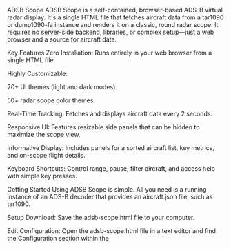ADSB Scope
ADSB Scope is a self-contained, browser-based ADS-B virtual radar display. It's a single HTML file that fetches aircraft data from a tar1090 or dump1090-fa instance and renders it on a classic, round radar scope. It requires no server-side backend, libraries, or complex setup—just a web browser and a source for aircraft data.

Key Features
Zero Installation: Runs entirely in your web browser from a single HTML file.

Highly Customizable:

20+ UI themes (light and dark modes).

50+ radar scope color themes.

Real-Time Tracking: Fetches and displays aircraft data every 2 seconds.

Responsive UI: Features resizable side panels that can be hidden to maximize the scope view.

Informative Display: Includes panels for a sorted aircraft list, key metrics, and on-scope flight details.

Keyboard Shortcuts: Control range, pause, filter aircraft, and access help with simple key presses.

Getting Started
Using ADSB Scope is simple. All you need is a running instance of an ADS-B decoder that provides an aircraft.json file, such as tar1090.

Setup
Download: Save the adsb-scope.html file to your computer.

Edit Configuration: Open the adsb-scope.html file in a text editor and find the Configuration section within the <script> tag at the bottom of the file.

// --- Configuration ---
const VERSION = "0.1.8-alpha.1";
const TAR1090_URL = "data/aircraft.json"; // <-- EDIT THIS
const HOME_LAT = 42.54247;                // <-- EDIT THIS
const HOME_LON = -71.28537;                // <-- EDIT THIS

Set Data Source: Change the TAR1090_URL to the URL of your aircraft.json file.

If adsb-scope.html is hosted on the same server as tar1090, you can use a relative path like /tar1090/data/aircraft.json.

If you are accessing a tar1090 instance on your local network, use its full URL (e.g., http://192.168.1.100/tar1090/data/aircraft.json).

Note: If the data source is on a different domain, you may encounter CORS (Cross-Origin Resource Sharing) errors. The server hosting aircraft.json must be configured to allow requests from the domain where you are viewing adsb-scope.html.

Set Home Location: Change HOME_LAT and HOME_LON to your latitude and longitude. This sets the center of the radar scope.

Launch: Open the modified adsb-scope.html file in any modern web browser.

Usage
The interface is designed to be intuitive and informative.

Side Panels: The left panel shows a list of all tracked aircraft, sorted by distance. The right panel displays live metrics and a list of keyboard shortcuts. Both panels can be resized by dragging their borders or hidden completely with the "Hide Panels" button.

Theme Selection: Use the "UI Theme" and "Scope Theme" buttons in the top-right to customize the look and feel.

Aircraft Details: Click on an aircraft on the scope to view its raw data in a popup. Click an aircraft in the side list to highlight it on the scope.

Keyboard Shortcuts
Key

Action

H

Show/Hide the Help modal

Space

Pause/Resume the radar sweep

+ / -

Zoom the radar range in or out

M

Cycle through filters (All/Mil/Civ)

Click on Target

View detailed aircraft data

How It Works
ADSB Scope is built with vanilla JavaScript, HTML, and Tailwind CSS (via a CDN) to keep it simple and portable.

Data Fetching: A fetch request is made every 2 seconds to the URL specified in TAR1090_URL.

Data Processing: The received JSON data is processed to update the state of tracked aircraft, including their position, altitude, speed, and heading.

Rendering Loop: A requestAnimationFrame loop continuously redraws the HTML5 canvas:

It draws the static scope grid, range rings, and degree markers.

It plots each aircraft's position, heading vector, and data tag.

It animates the rotating sweep line and its trailing fade effect.

UI Updates: The aircraft list and metrics panels are updated at a slightly slower interval to optimize performance.

Customization
You can easily add your own themes.

UI Themes: To add a new UI theme, add a new theme object to the UI_THEMES array and define its colors by adding a new :root[data-ui-theme="your-theme-key"] block in the <style> section.

Scope Themes: To add a new scope theme, find the tailwind.config object and add a new color palette object within theme.extend.colors. Then, add a corresponding entry to the SCOPE_THEMES array.

License
This project is licensed under the GNU General Public License v3.0. See the LICENSE file for details.

Copyright (C) 2025 dustsignal

